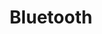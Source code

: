 ---
blog: https://blog.bluetooth.com/
facebook: http://www.facebook.com/Bluetooth
images:
- bluetooth-ar21.svg
- bluetooth-icon.svg
logohandle: bluetooth
sort: bluetooth
title: Bluetooth
twitter: https://x.com/BluetoothSIG
website: https://www.bluetooth.com/
wikipedia: https://en.wikipedia.org/wiki/Bluetooth
---